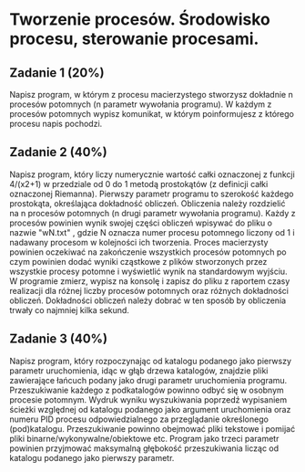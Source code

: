# Tworzenie procesów. Środowisko procesu, sterowanie procesami.


## Zadanie 1 (20%)
Napisz program, w którym z procesu macierzystego stworzysz dokładnie n procesów potomnych (n parametr wywołania programu). 
W każdym z procesów potomnych wypisz komunikat, w którym poinformujesz z którego procesu napis pochodzi.

 

## Zadanie 2 (40%)
Napisz program, który liczy numerycznie wartość całki oznaczonej z funkcji 4/(x2+1) w przedziale od 0 do 1 metodą prostokątów 
(z definicji całki oznaczonej Riemanna). Pierwszy parametr programu to szerokość każdego prostokąta, określająca dokładność obliczeń.
Obliczenia należy rozdzielić na n procesów potomnych (n drugi parametr wywołania programu). Każdy z procesów powinien wynik swojej części 
obliczeń wpisywać do pliku o nazwie "wN.txt" , gdzie N oznacza numer procesu potomnego liczony od 1 i nadawany procesom w kolejności ich tworzenia. 
Proces macierzysty powinien oczekiwać na zakończenie wszystkich procesów potomnych po czym powinien dodać wyniki cząstkowe z plików stworzonych 
przez wszystkie procesy potomne i wyświetlić wynik na standardowym wyjściu. W programie zmierz, wypisz na konsolę i zapisz do pliku z raportem 
czasy realizacji dla różnej liczby procesów potomnych oraz różnych dokładności obliczeń. Dokładności obliczeń należy dobrać w ten sposób by obliczenia 
trwały co najmniej kilka sekund.


## Zadanie 3 (40%)
Napisz program, który rozpoczynając od katalogu podanego jako pierwszy parametr uruchomienia, 
idąc w głąb drzewa katalogów, znajdzie pliki zawierające łańcuch podany jako drugi parametr uruchomienia programu. 
Przeszukiwanie każdego z podkatalogów powinno odbyć się w osobnym procesie potomnym. Wydruk wyniku wyszukiwania 
poprzedź wypisaniem ścieżki względnej od katalogu podanego jako argument uruchomienia oraz numeru PID procesu 
odpowiedzialnego za przeglądanie określonego (pod)katalogu. Przeszukiwanie powinno obejmować pliki tekstowe 
i pomijać pliki binarne/wykonywalne/obiektowe etc. Program jako trzeci parametr powinien przyjmować maksymalną 
głębokość przeszukiwania licząc od katalogu podanego jako pierwszy parametr.

